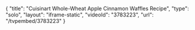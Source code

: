 {
    "title": "Cuisinart Whole-Wheat Apple Cinnamon Waffles Recipe",
    "type": "solo",
    "layout": "iframe-static",
    "videoId": "3783223",
    "url": "\/tvpembed\/3783223"
}